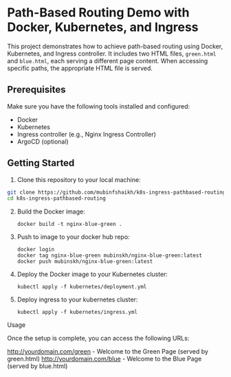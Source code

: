 # Path-Based Routing Demo with Docker, Kubernetes, and Ingress

This project demonstrates how to achieve path-based routing using Docker, Kubernetes, and Ingress controller. It includes two HTML files, `green.html` and `blue.html`, each serving a different page content. When accessing specific paths, the appropriate HTML file is served.

## Prerequisites

Make sure you have the following tools installed and configured:

- Docker
- Kubernetes
- Ingress controller (e.g., Nginx Ingress Controller)
- ArgoCD (optional)
  
## Getting Started

1. Clone this repository to your local machine:

```bash
git clone https://github.com/mubinfshaikh/k8s-ingress-pathbased-routing.git
cd k8s-ingress-pathbased-routing
```
2. Build the Docker image:
   ```
   docker build -t nginx-blue-green .
   ```
3. Push to image to your docker hub repo:
   ```
   docker login
   docker tag nginx-blue-green mubinskh/nginx-blue-green:latest
   docker push mubinskh/nginx-blue-green:latest
   ```
4. Deploy the Docker image to your Kubernetes cluster:
   ```
   kubectl apply -f kubernetes/deployment.yml
   ```
5. Deploy ingress to your kubernetes cluster:
   ```
   kubectl apply -f kubernetes/ingress.yml
   ```

Usage  

Once the setup is complete, you can access the following URLs:

http://yourdomain.com/green - Welcome to the Green Page (served by green.html)
http://yourdomain.com/blue - Welcome to the Blue Page (served by blue.html)



